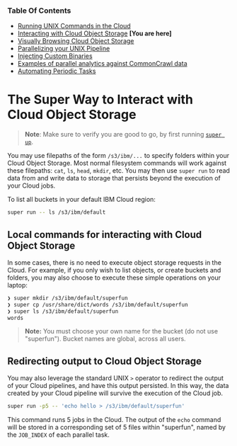 ### Table Of Contents

- [Running UNIX Commands in the Cloud](./README.md#readme)
- [Interacting with Cloud Object Storage](./super-cos.md#readme) **[You are here]**
- [Visually Browsing Cloud Object Storage](./super-browse.md#readme)
- [Parallelizing your UNIX Pipeline](./super-parallelism.md#readme)
- [Injecting Custom Binaries](./super-cloudbin.md#readme)
- [Examples of parallel analytics against CommonCrawl data](../blogs/2-Super-CommonCrawl/README.md#readme)
- [Automating Periodic Tasks](./super-every.md)

# The Super Way to Interact with Cloud Object Storage

> **Note**: Make sure to verify you are good to go, by first running
> [`super up`](../../commands/super-up.md).

You may use filepaths of the form `/s3/ibm/...` to specify folders
within your Cloud Object Storage. Most normal filesystem commands will
work against these filepaths: `cat`, `ls`, `head`, `mkdir`, etc. You
may then use `super run` to read data from and write data to storage
that persists beyond the execution of your Cloud jobs.

To list all buckets in your default IBM Cloud region:

```sh
super run -- ls /s3/ibm/default
```

## Local commands for interacting with Cloud Object Storage

In some cases, there is no need to execute object storage requests in
the Cloud. For example, if you only wish to list objects, or create
buckets and folders, you may also choose to execute these simple
operations on your laptop:

```sh
❯ super mkdir /s3/ibm/default/superfun
❯ super cp /usr/share/dict/words /s3/ibm/default/superfun
❯ super ls /s3/ibm/default/superfun
words
```

> **Note:** You must choose your own name for the bucket (do not use
> "superfun"). Bucket names are global, across all users.

<!-- The first command is run on your laptop, and creates a directory
called `superfun` in the default region of your IBM Cloud Object
Storage. -->

## Redirecting output to Cloud Object Storage

You may also leverage the standard UNIX `>` operator to redirect the
output of your Cloud pipelines, and have this output persisted. In
this way, the data created by your Cloud pipeline will survive the
execution of the Cloud job.

```sh
super run -p5 -- 'echo hello > /s3/ibm/default/superfun'
```

This command runs 5 jobs in the Cloud. The output of the `echo`
command will be stored in a corresponding set of 5 files within
"superfun", named by the `JOB_INDEX` of each parallel task.
